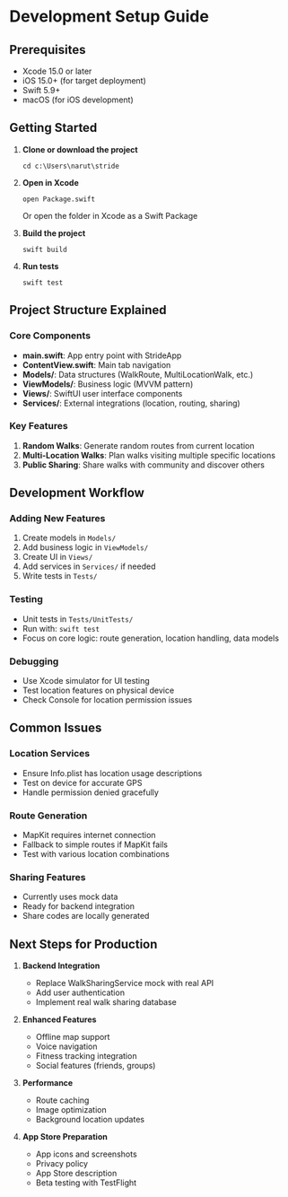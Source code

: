 # Development Setup Guide

## Prerequisites

- Xcode 15.0 or later
- iOS 15.0+ (for target deployment)
- Swift 5.9+
- macOS (for iOS development)

## Getting Started

1. **Clone or download the project**
   ```
   cd c:\Users\narut\stride
   ```

2. **Open in Xcode**
   ```
   open Package.swift
   ```
   Or open the folder in Xcode as a Swift Package

3. **Build the project**
   ```
   swift build
   ```

4. **Run tests**
   ```
   swift test
   ```

## Project Structure Explained

### Core Components

- **main.swift**: App entry point with StrideApp
- **ContentView.swift**: Main tab navigation
- **Models/**: Data structures (WalkRoute, MultiLocationWalk, etc.)
- **ViewModels/**: Business logic (MVVM pattern)
- **Views/**: SwiftUI user interface components
- **Services/**: External integrations (location, routing, sharing)

### Key Features

1. **Random Walks**: Generate random routes from current location
2. **Multi-Location Walks**: Plan walks visiting multiple specific locations
3. **Public Sharing**: Share walks with community and discover others

## Development Workflow

### Adding New Features

1. Create models in `Models/`
2. Add business logic in `ViewModels/`
3. Create UI in `Views/`
4. Add services in `Services/` if needed
5. Write tests in `Tests/`

### Testing

- Unit tests in `Tests/UnitTests/`
- Run with: `swift test`
- Focus on core logic: route generation, location handling, data models

### Debugging

- Use Xcode simulator for UI testing
- Test location features on physical device
- Check Console for location permission issues

## Common Issues

### Location Services
- Ensure Info.plist has location usage descriptions
- Test on device for accurate GPS
- Handle permission denied gracefully

### Route Generation
- MapKit requires internet connection
- Fallback to simple routes if MapKit fails
- Test with various location combinations

### Sharing Features
- Currently uses mock data
- Ready for backend integration
- Share codes are locally generated

## Next Steps for Production

1. **Backend Integration**
   - Replace WalkSharingService mock with real API
   - Add user authentication
   - Implement real walk sharing database

2. **Enhanced Features**
   - Offline map support
   - Voice navigation
   - Fitness tracking integration
   - Social features (friends, groups)

3. **Performance**
   - Route caching
   - Image optimization
   - Background location updates

4. **App Store Preparation**
   - App icons and screenshots
   - Privacy policy
   - App Store description
   - Beta testing with TestFlight
